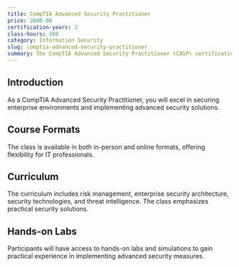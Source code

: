 ```yaml
---
title: CompTIA Advanced Security Practitioner
price: 2800.00
certification-years: 3
class-hours: 160
category: Information Security
slug: comptia-advanced-security-practitioner
summary: The CompTIA Advanced Security Practitioner (CASP) certification is designed for IT professionals seeking expertise in advanced security solutions and enterprise security. This comprehensive class covers risk management, enterprise security architecture, and security technologies. It equips candidates with the skills needed to secure complex enterprise environments.
---
```


## Introduction

As a CompTIA Advanced Security Practitioner, you will excel in securing enterprise environments and implementing advanced security solutions.

## Course Formats

The class is available in both in-person and online formats, offering flexibility for IT professionals.

## Curriculum

The curriculum includes risk management, enterprise security architecture, security technologies, and threat intelligence. The class emphasizes practical security solutions.

## Hands-on Labs

Participants will have access to hands-on labs and simulations to gain practical experience in implementing advanced security measures.

